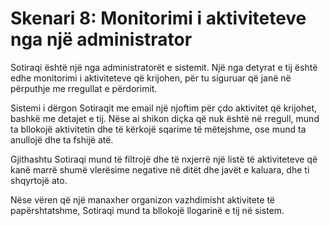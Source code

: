 
# Skenari 8: Monitorimi i aktiviteteve nga një administrator

Sotiraqi është një nga administratorët e sistemit. Një nga detyrat e
tij është edhe monitorimi i aktiviteteve që krijohen, për tu siguruar
që janë në përputhje me rregullat e përdorimit.

Sistemi i dërgon Sotiraqit me email një njoftim për çdo aktivitet që
krijohet, bashkë me detajet e tij. Nëse ai shikon diçka që nuk është
në rregull, mund ta bllokojë aktivitetin dhe të kërkojë sqarime të
mëtejshme, ose mund ta anullojë dhe ta fshijë atë.

Gjithashtu Sotiraqi mund të filtrojë dhe të nxjerrë një listë të
aktiviteteve që kanë marrë shumë vlerësime negative në ditët dhe javët
e kaluara, dhe ti shqyrtojë ato.

Nëse vëren që një manaxher organizon vazhdimisht aktivitete të
papërshtatshme, Sotiraqi mund ta bllokojë llogarinë e tij në sistem.

